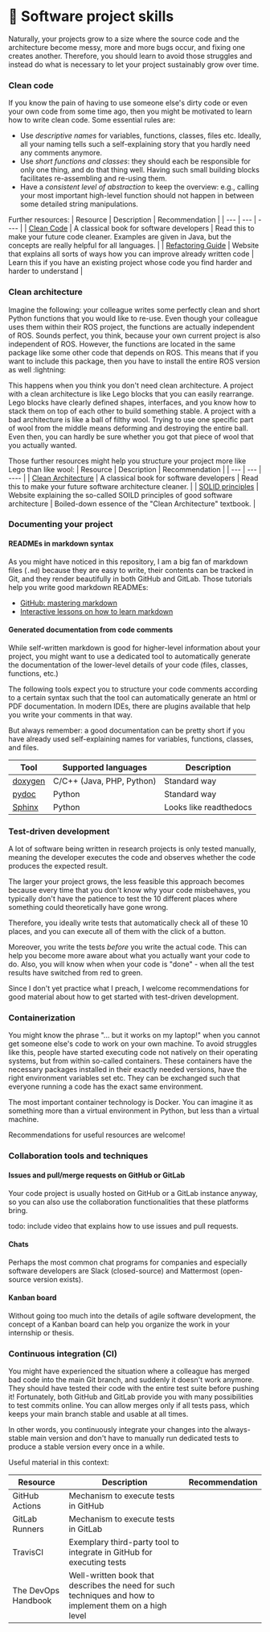 # :brain: Software project skills

Naturally, your projects grow to a size where the source code and the architecture become messy, more and more bugs occur, and fixing one creates another. Therefore, you should learn to avoid those struggles and instead do what is necessary to let your project sustainably grow over time.

### Clean code

If you know the pain of having to use someone else's dirty code or even your own code from some time ago, then you might be motivated to learn how to write clean code. Some essential rules are:
- Use *descriptive names* for variables, functions, classes, files etc. Ideally, all your naming tells such a self-explaining story that you hardly need any comments anymore.
- Use *short functions and classes*: they should each be responsible for only one thing, and do that thing well. Having such small building blocks facilitates re-assembling and re-using them.
- Have a *consistent level of abstraction* to keep the overview: e.g., calling your most important high-level function should not happen in between some detailed string manipulations.

Further resources:
| Resource | Description | Recommendation |
| --- | --- | ---- |
| [Clean Code](https://www.oreilly.com/library/view/clean-code-a/9780136083238/) | A classical book for software developers | Read this to make your future code cleaner. Examples are given in Java, but the concepts are really helpful for all languages.  |
| [Refactoring Guide](https://sourcemaking.com/refactoring/refactorings)  | Website that explains all sorts of ways how you can improve already written code | Learn this if you have an existing project whose code you find harder and harder to understand |



### Clean architecture


Imagine the following: your colleague writes some perfectly clean and short Python functions that you would like to re-use.
Even though your colleague uses them within their ROS project, the functions are actually independent of ROS.
Sounds perfect, you think, because your own current project is also independent of ROS.
However, the functions are located in the same package like some other code that depends on ROS.
This means that if you want to include this package, then you have to install the entire ROS version as well :lightning:

This happens when you think you don't need clean architecture.
A project with a clean architecture is like Lego blocks that you can easily rearrange. Lego blocks have clearly defined shapes, interfaces, and you know how to stack them on top of each other to build something stable. <!-- You can take the roof of one Lego house and put it on a completely different Lego house as long as the blocks structure supporting the roof is the same. -->
A project with a bad architecture is like a ball of filthy wool.  Trying to use one specific part of wool from the middle means deforming and destroying the entire ball. Even then, you can hardly be sure whether you got that piece of wool that you actually wanted.


Those further resources might help you structure your project more like Lego than like wool:
| Resource | Description | Recommendation |
| --- | --- | ---- |
| [Clean Architecture](https://www.oreilly.com/library/view/clean-architecture-a/9780134494272/) | A classical book for software developers | Read this to make your future software architecture cleaner.  |
| [SOLID principles](https://dzone.com/articles/solid-principles-basic-building-blocks-of-a-clean) | Website explaining the so-called SOILD principles of good software architecture | Boiled-down essence of the "Clean Architecture" textbook.  |



### Documenting your project

#### READMEs in markdown syntax

As you might have noticed in this repository, I am a big fan of markdown files (`.md`) because they are easy to write, their contents can be tracked in Git, and they render beautifully in both GitHub and GitLab. Those tutorials help you write good markdown READMEs:
* [GitHub: mastering markdown](https://guides.github.com/features/mastering-markdown/)
* [Interactive lessons on how to learn markdown](https://www.markdowntutorial.com/lesson/1/)

#### Generated documentation from code comments
While self-written markdown is good for higher-level information about your project, you might want to use a dedicated tool to automatically generate the documentation of the lower-level details of your code (files, classes, functions, etc.)

The following tools expect you to structure your code comments according to a certain syntax such that the tool can automatically generate an html or PDF documentation. In modern IDEs, there are plugins available that help you write your comments in that way.

But always remember: a good documentation can be pretty short if you have already used self-explaining names for variables, functions, classes, and files.


| Tool | Supported languages | Description |
| ---  | --------------      | ------ |
| [doxygen](https://www.doxygen.nl/manual/starting.html) | C/C++ (Java, PHP, Python)   | Standard way |
| [pydoc](https://docs.python.org/3/library/pydoc.html) | Python | Standard way |
| [Sphinx](https://www.sphinx-doc.org/en/master/usage/quickstart.html) | Python | Looks like readthedocs |





### Test-driven development

A lot of software being written in research projects is only tested manually, meaning the developer executes the code and observes whether the code produces the expected result.

The larger your project grows, the less feasible this approach becomes because every time that you don't know why your code misbehaves, you typically don't have the patience to test the 10 different places where something could theoretically have gone wrong.

Therefore, you ideally write tests that automatically check all of these 10 places, and you can execute all of them with the click of a button.

Moreover, you write the tests *before* you write the actual code. This can help you become more aware about what you actually want your code to do. Also, you will know when when your code is "done" - when all the test results have switched from red to green.

Since I don't yet practice what I preach, I welcome recommendations for good material about how to get started with test-driven development.


### Containerization

You might know the phrase "... but it works on my laptop!" when you cannot get someone else's code to work on your own machine.
To avoid struggles like this, people have started executing code not natively on their operating systems, but from within so-called containers.
These containers have the necessary packages installed in their exactly needed versions, have the right environment variables set etc. They can be exchanged such that everyone running a code has the exact same environment.

The most important container technology is Docker. You can imagine it as something more than a virtual environment in Python, but less than a virtual machine.

Recommendations for useful resources are welcome!



### Collaboration tools and techniques

#### Issues and pull/merge requests on GitHub or GitLab
Your code project is usually hosted on GitHub or a GitLab instance anyway, so you can also use the collaboration functionalities that these platforms bring.

todo: include video that explains how to use issues and pull requests.

#### Chats

Perhaps the most common chat programs for companies and especially software developers are Slack (closed-source) and Mattermost (open-source version exists).



#### Kanban board

Without going too much into the details of agile software development, the concept of a Kanban board can help you organize the work in your internship or thesis.





### Continuous integration (CI)
You might have experienced the situation where a colleague has merged bad code into the main Git branch, and suddenly it doesn't work anymore.
They should have tested their code with the entire test suite before pushing it!
Fortunately, both GitHub and GitLab provide you with many possibilities to test commits online. You can allow merges only if all tests pass, which keeps your main branch stable and usable at all times.

In other words, you continuously integrate your changes into the always-stable main version and don't have to manually run dedicated tests to produce a stable version every once in a while.

Useful material in this context:

| Resource | Description | Recommendation |
| --- | --- | --- |
| GitHub Actions | Mechanism to execute tests in GitHub | |
| GitLab Runners | Mechanism to execute tests in GitLab | |
| TravisCI | Exemplary third-party tool to integrate in GitHub for executing tests  |
| The DevOps Handbook | Well-written book that describes the need for such techniques and how to implement them on a high level | |
